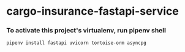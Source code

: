 # cargo-insurance-fastapi-service

### To activate this project's virtualenv, run pipenv shell

``` bash
pipenv install fastapi uvicorn tortoise-orm asyncpg
```